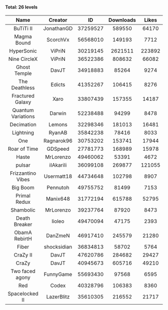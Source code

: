 #### Total: 26 levels

| Name | Creator | ID | Downloads | Likes |
|:---:|:---:|:---:|:---:|:---:|
| BuTiTi II | JonathanGD | 37259527 | 589550 | 64170
| Magma Bound | ScorchVx | 56568010 | 149193 | 7712
| HyperSonic | ViPriN | 30219145 | 2621511 | 223892
| Nine CircleX | ViPriN | 36522386 | 808632 | 66082
| Ghost Temple | DavJT | 34918883 | 85264 | 9274
| The Deathless | Edicts | 41352267 | 106415 | 8276
| Fractured Galaxy  | Xaro | 33807439 | 157355 | 14187
| Quantum Variations | Darwin | 52238488 | 94299 | 8478
| Decimation | Lemons | 32298346 | 181013 | 16481
| Lightning | RyanAB | 35842238 | 78416 | 8033
| One | Ragnarok96 | 30753202 | 153741 | 17944
| Roar of Time | GDSpeed | 27781773 | 168989 | 15978
| Haste | MrLorenzo | 49460062 | 53391 | 4672
| pulsar | iIAkariIi | 36099108 | 269877 | 121055
| Frizzantino Vibes | Usermatt18 | 44734648 | 102798 | 8907
| Big Boom | Pennutoh | 49755752 | 81499 | 7153
| Primal Redux | Manix648 | 31772194 | 615788 | 52795
| Shambolic | MrLorenzo | 39237764 | 87920 | 8473
| Death Breaker | lioleo | 49470094 | 47175 | 2393
| ObamA RebirtH | DanZmeN | 46917410 | 245579 | 21280
| Fiber | shocksidian | 36834813 | 58702 | 5764
| CraZy II | DavJT | 47620786 | 284682 | 29427
| CraZy | DavJT | 40945673 | 605716 | 49210
| Two faced agony | FunnyGame | 55693430 | 97568 | 6595
| Red | Codex | 40328796 | 106383 | 8360
| Spacelocked II | LazerBlitz | 35610305 | 216552 | 21717
